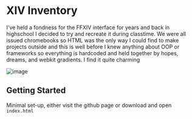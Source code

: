 # XIV Inventory

I've held a fondness for the FFXIV interface for years and back in highschool I decided to try and recreate it during classtime. We were all issued chromebooks so HTML was the only way I could find to make projects outside and this is well before I knew anything about OOP or frameworks so everything is hardcoded and held together by hopes, dreams, and webkit gradients. I find it quite charming

![image](https://github.com/hyphena/xiv-inventory/assets/26529488/0f3b6cd8-c54d-474a-bbec-e7dc60b1b4f6)

## Getting Started

Minimal set-up, either visit the github page or download and open `index.html`
